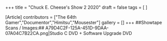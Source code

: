 +++
title = "Chuck E. Cheese's Show 2 2020"
draft = false
tags = [ ]

[Article]
contributors = ["The 64th Gamer","Documentor","Himitsu","Mousester"]
gallery = []
+++
##Showtape Scans / Images:##
<gallery>
A79D4C2F-125A-451D-9DAA-07A04C7B22CA.png|Studio C DVD + Software Upgrade DVD
</gallery>